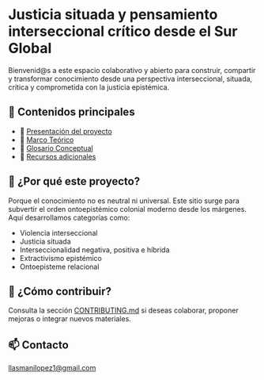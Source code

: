 
# Justicia situada y pensamiento interseccional crítico desde el Sur Global

Bienvenid@s a este espacio colaborativo y abierto para construir, compartir y transformar conocimiento desde una perspectiva interseccional, situada, crítica y comprometida con la justicia epistémica.

## 📂 Contenidos principales

- 🔹 [Presentación del proyecto](presentacion.md)
- 🔹 [Marco Teórico](marco-teorico/marco-teorico.md)
- 🔹 [Glosario Conceptual](glosario-conceptual/glosario-conceptual.md)
- 🔹 [Recursos adicionales](Recursos/publicaciones.md)

## 🧠 ¿Por qué este proyecto?

Porque el conocimiento no es neutral ni universal. Este sitio surge para subvertir el orden ontoepistémico colonial moderno desde los márgenes. Aquí desarrollamos categorías como:

- Violencia interseccional
- Justicia situada
- Interseccionalidad negativa, positiva e híbrida
- Extractivismo epistémico
- Ontoepisteme relacional

## 🤝 ¿Cómo contribuir?

Consulta la sección [CONTRIBUTING.md](CONTRIBUTING.md) si deseas colaborar, proponer mejoras o integrar nuevos materiales.

## 📫 Contacto

[llasmanilopez1@gmail.com](mailto:llasmanilopez1@gmail.com)
